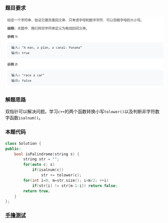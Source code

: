 ### 题目要求

![](pic/125.png)

### 解题思路

双指针可以解决问题。学习`c++`的两个函数转换小写`tolower()`以及判断非字符数字函数`isalnum()`。

### 本题代码

```c++
class Solution {
public:
    bool isPalindrome(string s) {
        string str = "";
        for(auto c: s) 
            if(isalnum(c)) 
                str += tolower(c);
        for(int i=0, m=str.size(); i<m/2; ++i)
            if(str[i] != str[m-1-i]) return false;
        return true;
    }
};
```

### [手撸测试](https://leetcode-cn.com/problems/valid-palindrome/)  

